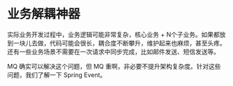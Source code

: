 # 业务解耦神器

实际业务开发过程中，业务逻辑可能非常复杂，核心业务 + N个子业务。如果都放到一块儿去做，代码可能会很长，耦合度不断攀升，维护起来也麻烦，甚至头疼。还有一些业务场景不需要在一次请求中同步完成，比如邮件发送、短信发送等。



MQ 确实可以解决这个问题，但 MQ 重啊，非必要不提升架构复杂度。针对这些问题，我们了解一下 Spring Event。